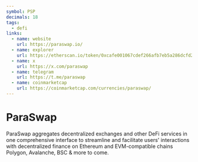 ```yaml
---
symbol: PSP
decimals: 18
tags:
  - defi
links:
  - name: website
    url: https://paraswap.io/
  - name: explorer
    url: https://etherscan.io/token/0xcafe001067cdef266afb7eb5a286dcfd277f3de5
  - name: x
    url: https://x.com/paraswap
  - name: telegram
    url: https://t.me/paraswap
  - name: coinmarketcap
    url: https://coinmarketcap.com/currencies/paraswap/
---
```


# ParaSwap

ParaSwap aggregates decentralized exchanges and other DeFi services in one comprehensive interface to streamline and facilitate users' interactions with decentralized finance on Ethereum and EVM-compatible chains Polygon, Avalanche, BSC & more to come.
